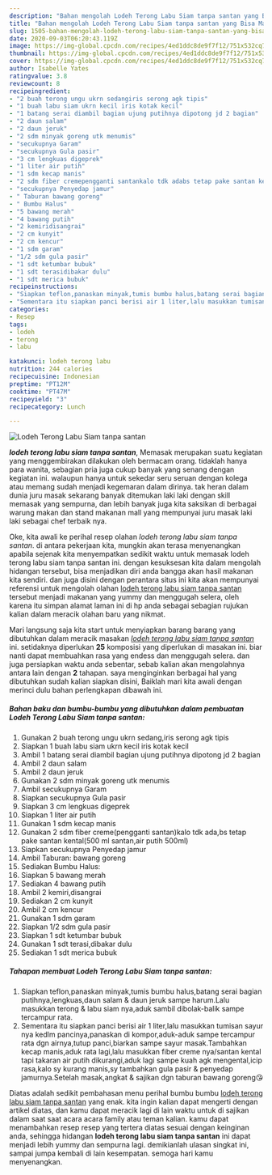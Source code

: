 ```yaml
---
description: "Bahan mengolah Lodeh Terong Labu Siam tanpa santan yang Bisa Manjain Lidah"
title: "Bahan mengolah Lodeh Terong Labu Siam tanpa santan yang Bisa Manjain Lidah"
slug: 1505-bahan-mengolah-lodeh-terong-labu-siam-tanpa-santan-yang-bisa-manjain-lidah
date: 2020-09-03T06:20:43.119Z
image: https://img-global.cpcdn.com/recipes/4ed1ddc8de9f7f12/751x532cq70/lodeh-terong-labu-siam-tanpa-santan-foto-resep-utama.jpg
thumbnail: https://img-global.cpcdn.com/recipes/4ed1ddc8de9f7f12/751x532cq70/lodeh-terong-labu-siam-tanpa-santan-foto-resep-utama.jpg
cover: https://img-global.cpcdn.com/recipes/4ed1ddc8de9f7f12/751x532cq70/lodeh-terong-labu-siam-tanpa-santan-foto-resep-utama.jpg
author: Isabelle Yates
ratingvalue: 3.8
reviewcount: 8
recipeingredient:
- "2 buah terong ungu ukrn sedangiris serong agk tipis"
- "1 buah labu siam ukrn kecil iris kotak kecil"
- "1 batang serai diambil bagian ujung putihnya dipotong jd 2 bagian"
- "2 daun salam"
- "2 daun jeruk"
- "2 sdm minyak goreng utk menumis"
- "secukupnya Garam"
- "secukupnya Gula pasir"
- "3 cm lengkuas digeprek"
- "1 liter air putih"
- "1 sdm kecap manis"
- "2 sdm fiber cremepengganti santankalo tdk adabs tetap pake santan kental500 ml santanair putih 500ml"
- "secukupnya Penyedap jamur"
- " Taburan bawang goreng"
- " Bumbu Halus"
- "5 bawang merah"
- "4 bawang putih"
- "2 kemiridisangrai"
- "2 cm kunyit"
- "2 cm kencur"
- "1 sdm garam"
- "1/2 sdm gula pasir"
- "1 sdt ketumbar bubuk"
- "1 sdt terasidibakar dulu"
- "1 sdt merica bubuk"
recipeinstructions:
- "Siapkan teflon,panaskan minyak,tumis bumbu halus,batang serai bagian putihnya,lengkuas,daun salam &amp; daun jeruk sampe harum.Lalu masukkan terong &amp; labu siam nya,aduk sambil dibolak-balik sampe tercampur rata."
- "Sementara itu siapkan panci berisi air 1 liter,lalu masukkan tumisan sayur nya kedlm pancinya,panaskan di kompor,aduk-aduk sampe tercampur rata dgn airnya,tutup panci,biarkan sampe sayur masak.Tambahkan kecap manis,aduk rata lagi,lalu masukkan fiber creme nya/santan kental tapi takaran air putih dikurangi,aduk lagi sampe kuah agk mengental,icip rasa,kalo sy kurang manis,sy tambahkan gula pasir &amp; penyedap jamurnya.Setelah masak,angkat &amp; sajikan dgn taburan bawang goreng😘"
categories:
- Resep
tags:
- lodeh
- terong
- labu

katakunci: lodeh terong labu 
nutrition: 244 calories
recipecuisine: Indonesian
preptime: "PT12M"
cooktime: "PT47M"
recipeyield: "3"
recipecategory: Lunch

---
```



![Lodeh Terong Labu Siam tanpa santan](https://img-global.cpcdn.com/recipes/4ed1ddc8de9f7f12/751x532cq70/lodeh-terong-labu-siam-tanpa-santan-foto-resep-utama.jpg)

<b><i>lodeh terong labu siam tanpa santan</i></b>, Memasak merupakan suatu kegiatan yang menggembirakan dilakukan oleh bermacam orang. tidaklah hanya para wanita, sebagian pria juga cukup banyak yang senang dengan kegiatan ini. walaupun hanya untuk sekedar seru seruan dengan kolega atau memang sudah menjadi kegemaran dalam dirinya. tak heran dalam dunia juru masak sekarang banyak ditemukan laki laki dengan skill memasak yang sempurna, dan lebih banyak juga kita saksikan di berbagai warung makan dan stand makanan mall yang mempunyai juru masak laki laki sebagai chef terbaik nya.

Oke, kita awali ke perihal resep olahan <i>lodeh terong labu siam tanpa santan</i>. di antara pekerjaan kita, mungkin akan terasa menyenangkan apabila sejenak kita menyempatkan sedikit waktu untuk memasak lodeh terong labu siam tanpa santan ini. dengan kesuksesan kita dalam mengolah hidangan tersebut, bisa menjadikan diri anda bangga akan hasil makanan kita sendiri. dan juga disini dengan perantara situs ini kita akan mempunyai referensi untuk mengolah olahan <u>lodeh terong labu siam tanpa santan</u> tersebut menjadi makanan yang yummy dan menggugah selera, oleh karena itu simpan alamat laman ini di hp anda sebagai sebagian rujukan kalian dalam meracik olahan baru yang nikmat.




Mari langsung saja kita start untuk menyiapkan barang barang yang dibutuhkan dalam meracik masakan <u><i>lodeh terong labu siam tanpa santan</i></u> ini. setidaknya diperlukan <b>25</b> komposisi yang diperlukan di masakan ini. biar nanti dapat membuahkan rasa yang endess dan menggugah selera. dan juga persiapkan waktu anda sebentar, sebab kalian akan mengolahnya antara lain dengan <b>2</b> tahapan. saya menginginkan berbagai hal yang dibutuhkan sudah kalian siapkan disini, Baiklah mari kita awali dengan merinci dulu bahan perlengkapan dibawah ini.

<!--inarticleads1-->

##### Bahan baku dan bumbu-bumbu yang dibutuhkan dalam pembuatan Lodeh Terong Labu Siam tanpa santan:

1. Gunakan 2 buah terong ungu ukrn sedang,iris serong agk tipis
1. Siapkan 1 buah labu siam ukrn kecil iris kotak kecil
1. Ambil 1 batang serai diambil bagian ujung putihnya dipotong jd 2 bagian
1. Ambil 2 daun salam
1. Ambil 2 daun jeruk
1. Gunakan 2 sdm minyak goreng utk menumis
1. Ambil secukupnya Garam
1. Siapkan secukupnya Gula pasir
1. Siapkan 3 cm lengkuas digeprek
1. Siapkan 1 liter air putih
1. Gunakan 1 sdm kecap manis
1. Gunakan 2 sdm fiber creme(pengganti santan)kalo tdk ada,bs tetap pake santan kental(500 ml santan,air putih 500ml)
1. Siapkan secukupnya Penyedap jamur
1. Ambil  Taburan: bawang goreng
1. Sediakan  Bumbu Halus:
1. Siapkan 5 bawang merah
1. Sediakan 4 bawang putih
1. Ambil 2 kemiri,disangrai
1. Sediakan 2 cm kunyit
1. Ambil 2 cm kencur
1. Gunakan 1 sdm garam
1. Siapkan 1/2 sdm gula pasir
1. Siapkan 1 sdt ketumbar bubuk
1. Gunakan 1 sdt terasi,dibakar dulu
1. Sediakan 1 sdt merica bubuk




<!--inarticleads2-->

##### Tahapan membuat Lodeh Terong Labu Siam tanpa santan:

1. Siapkan teflon,panaskan minyak,tumis bumbu halus,batang serai bagian putihnya,lengkuas,daun salam &amp; daun jeruk sampe harum.Lalu masukkan terong &amp; labu siam nya,aduk sambil dibolak-balik sampe tercampur rata.
1. Sementara itu siapkan panci berisi air 1 liter,lalu masukkan tumisan sayur nya kedlm pancinya,panaskan di kompor,aduk-aduk sampe tercampur rata dgn airnya,tutup panci,biarkan sampe sayur masak.Tambahkan kecap manis,aduk rata lagi,lalu masukkan fiber creme nya/santan kental tapi takaran air putih dikurangi,aduk lagi sampe kuah agk mengental,icip rasa,kalo sy kurang manis,sy tambahkan gula pasir &amp; penyedap jamurnya.Setelah masak,angkat &amp; sajikan dgn taburan bawang goreng😘




Diatas adalah sedikit pembahasan menu perihal bumbu bumbu <u>lodeh terong labu siam tanpa santan</u> yang enak. kita ingin kalian dapat mengerti dengan artikel diatas, dan kamu dapat meracik lagi di lain waktu untuk di sajikan dalam saat saat acara acara family atau teman kalian. kamu dapat menambahkan resep resep yang tertera diatas sesuai dengan keinginan anda, sehingga hidangan <b>lodeh terong labu siam tanpa santan</b> ini dapat menjadi lebih yummy dan sempurna lagi. demikianlah ulasan singkat ini, sampai jumpa kembali di lain kesempatan. semoga hari kamu menyenangkan.
